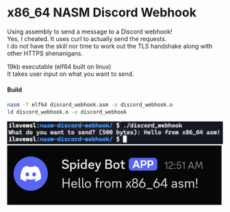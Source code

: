 # x86_64 NASM Discord Webhook
Using assembly to send a message to a Discord webhook! \
Yes, I cheated. It uses curl to actually send the requests. \
I do not have the skill nor time to work out the TLS handshake along with other HTTPS shenanigans.

19kb executable (elf64 built on linux) \
It takes user input on what you want to send.

#### Build
```sh
nasm -f elf64 discord_webhook.asm -o discord_webhook.o
ld discord_webhook.o -o discord_webhook
```

![terminal](./screenshots/terminal.png) \
![discord](./screenshots/discord.png)
